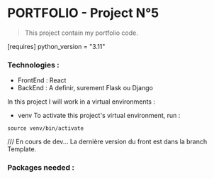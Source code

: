 # PORTFOLIO - Project N°5

> This project contain my portfolio code.

[requires]
python_version = "3.11"

### Technologies :

- FrontEnd : React
- BackEnd : A definir, surement Flask ou Django

In this project I will work in a virtual environments :

- venv
  To activate this project's virtual environment, run :

```
source venv/bin/activate
```

/// En cours de dev...
La dernière version du front est dans la branch Template.

### Packages needed :
